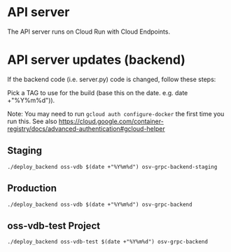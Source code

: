 # API server

The API server runs on Cloud Run with Cloud Endpoints.

# API server updates (backend)

If the backend code (i.e. server.py) code is changed, follow these steps:

Pick a TAG to use for the build (base this on the date. e.g. date +"%Y%m%d")).

Note: You may need to run `gcloud auth configure-docker` the first time you run
this. See also
https://cloud.google.com/container-registry/docs/advanced-authentication#gcloud-helper

## Staging

```
./deploy_backend oss-vdb $(date +"%Y%m%d") osv-grpc-backend-staging
```

## Production

```
./deploy_backend oss-vdb $(date +"%Y%m%d") osv-grpc-backend
```

## oss-vdb-test Project
```
./deploy_backend oss-vdb-test $(date +"%Y%m%d") osv-grpc-backend
```